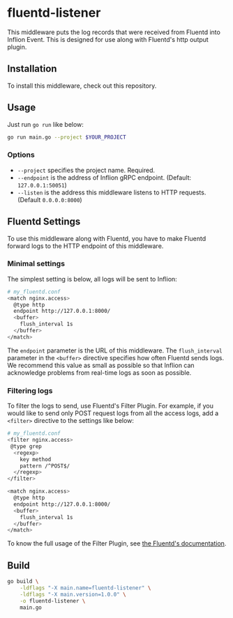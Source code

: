 # fluentd-listener

This middleware puts the log records that were received from Fluentd into Inflion Event. This is designed for use along with Fluentd's http output plugin.

## Installation

To install this middleware, check out this repository.

## Usage

Just run `go run` like below:

```sh
go run main.go --project $YOUR_PROJECT
```

### Options

* `--project` specifies the project name. Required.
* `--endpoint` is the address of Inflion gRPC endpoint. (Default: `127.0.0.1:50051`)
* `--listen` is the address this middleware listens to HTTP requests. (Default `0.0.0.0:8000`)

## Fluentd Settings

To use this middleware along with Fluentd, you have to make Fluentd forward logs to the HTTP endpoint of this middleware.

### Minimal settings

The simplest setting is below, all logs will be sent to Inflion:

```sh
# my_fluentd.conf
<match nginx.access>
  @type http
  endpoint http://127.0.0.1:8000/
  <buffer>
    flush_interval 1s
  </buffer>
</match>
```

The `endpoint` parameter is the URL of this middleware. The `flush_interval` parameter in the `<buffer>` directive specifies how often Fluentd sends logs. We recommend this value as small as possible so that Inflion can acknowledge problems from real-time logs as soon as possible.

### Filtering logs

To filter the logs to send, use Fluentd's Filter Plugin. For example, if you would like to send only POST request logs from all the access logs, add a `<filter>` directive to the settings like below:

```sh
# my_fluentd.conf
<filter nginx.access>
 @type grep
  <regexp>
    key method
    pattern /^POST$/
  </regexp>
</filter>

<match nginx.access>
  @type http
  endpoint http://127.0.0.1:8000/
  <buffer>
    flush_interval 1s
  </buffer>
</match>
```

To know the full usage of the Filter Plugin, see [the Fluentd's documentation](https://docs.fluentd.org/filter).

## Build

```sh
go build \
    -ldflags "-X main.name=fluentd-listener" \
    -ldflags "-X main.version=1.0.0" \
    -o fluentd-listener \
    main.go
```
